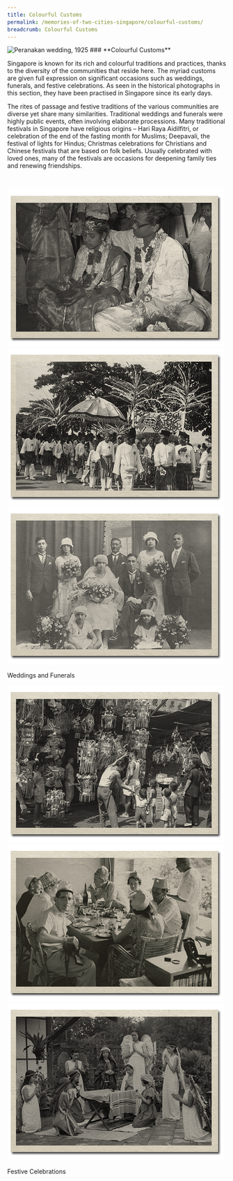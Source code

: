 ```yaml
---
title: Colourful Customs
permalink: /memories-of-two-cities-singapore/colourful-customs/
breadcrumb: Colourful Customs
---
```

<img alt="Peranakan wedding, 1925" src="/images/colourful-customs/colourful-customs-banner_400w.jpg" width="1000" height="461" sizes="(max-width: 400px) 40vw, 100vw" srcset="/images/colourful-customs/colourful-customs-banner_400w.jpg 400w, /images/colourful-customs/colourful-customs-banner_1000w.jpg 1000w">
### **Colourful Customs**

Singapore is known for its rich and colourful traditions and practices, thanks to the diversity of the communities that reside here. The myriad customs are given full expression on significant occasions such as weddings, funerals, and festive celebrations. As seen in the historical photographs in this section, they have been practised in Singapore since its early days.  

The rites of passage and festive traditions of the various communities are diverse yet share many similarities. Traditional weddings and funerals were highly public events, often involving elaborate processions. Many traditional festivals in Singapore have religious origins – Hari Raya Aidilfitri, or celebration of the end of the fasting month for Muslims; Deepavali, the festival of lights for Hindus; Christmas celebrations for Christians and Chinese festivals that are based on folk beliefs. Usually celebrated with loved ones, many of the festivals are occasions for deepening family ties and renewing friendships.  

<p>&nbsp;</p>

<div class="category-stacked-area">
  
<div class="photo-stacked-wrap">
  <div class="photos">
    <img class="photo-lv-1" src="/images/colourful-customs/wedding-photo-stack-1.png">
    <img class="photo-lv-2" src="/images/colourful-customs/wedding-photo-stack-2.png">
    <img class="photo-lv-3" src="/images/colourful-customs/wedding-photo-stack-3.png">
  </div>
  <p>Weddings and Funerals</p>
  <a class="cover" href="/memories-of-two-cities-singapore/colourful-customs/weddings-and-funerals/"></a>
</div> 
  
<div class="photo-stacked-wrap">
  <div class="photos">
    <img class="photo-lv-1" src="/images/colourful-customs/festive-photo-stack-1.png">
    <img class="photo-lv-2" src="/images/colourful-customs/festive-photo-stack-2.png">
    <img class="photo-lv-3" src="/images/colourful-customs/festive-photo-stack-3.png">
  </div>
  <p>Festive Celebrations</p>
  <a class="cover" href="/memories-of-two-cities-singapore/colourful-customs/festive-celebrations/"></a>
</div>

</div>